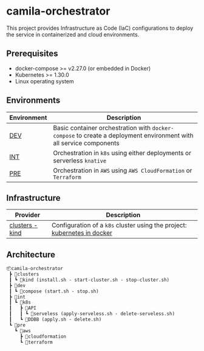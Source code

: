 # camila-orchestrator

This project provides Infrastructure as Code (IaC) configurations to deploy the service in containerized and cloud environments.

## Prerequisites

* docker-compose >= v2.27.0 (or embedded in Docker)
* Kubernetes >= 1.30.0
* Linux operating system

## Environments

| Environment           | Description                                                                                                        |
|-----------------------|--------------------------------------------------------------------------------------------------------------------|
| [DEV](./dev/compose/) | Basic container orchestration with `docker-compose` to create a deployment environment with all service components |
| [INT](./int/k8s/)     | Orchestration in `k8s` using either deployments or serverless `knative`                                            |
| [PRE](./pre/aws/)     | Orchestration in `AWS` using `AWS CloudFormation` or `Terraform`                                                   |

## Infrastructure

| Provider                            | Description                                                                                           |
|-------------------------------------|-------------------------------------------------------------------------------------------------------|
| [clusters - kind](./clusters/kind/) | Configuration of a `k8s` cluster using the project: [kubernetes in docker](https://kind.sigs.k8s.io/) |

## Architecture

```txt
📦camila-orchestrator
 ┣ 📂clusters
 ┃ ┗ 📂kind (install.sh - start-cluster.sh - stop-cluster.sh)
 ┣ 📂dev
 ┃ ┗ 📂compose (start.sh - stop.sh)
 ┣ 📂int
 ┃ ┗ 📂k8s
 ┃   ┣ 📂API
 ┃   ┃ ┗ 📂serveless (apply-serveless.sh - delete-serveless.sh)
 ┃   ┗ 📂DDBB (apply.sh - delete.sh)
 ┗ 📂pre
   ┗ 📂aws
     ┣ 📂cloudformation
     ┗ 📂terraform
```
